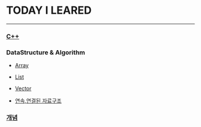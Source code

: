 # 
# TODAY I LEARED

---
### [C++](./C%2B%2B/FIrstTest.md)
### DataStructure & Algorithm
- [Array](./DataStructure%20%26%20Algorithm/Array/Array.md)

- [List](./DataStructure%20%26%20Algorithm/List/List.md)

- [Vector](./DataStructure%20%26%20Algorithm/Vector/vector.md)

- [연속,연결된 자료구조](./DataStructure%20%26%20Algorithm/%EC%97%B0%EC%86%8D%2C%EC%97%B0%EA%B2%B0%EB%90%9C%20%EC%9E%90%EB%A3%8C%EA%B5%AC%EC%A1%B0/%EC%97%B0%EC%86%8D%EC%97%B0%EA%B2%B0%EB%90%9C%EC%9E%90%EB%A3%8C%EA%B5%AC%EC%A1%B0.md)

### [개념](./%EA%B0%9C%EB%85%90/%EB%B9%8C%EB%8D%94%20%ED%95%A8%EC%88%98%28builder%20function%29.txt)
